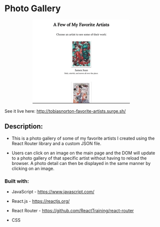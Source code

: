 # Photo Gallery

<p align="center">
  <img src="https://github.com/TobiasNorton/photo-gallery/blob/master/src/FavoriteArtists.gif?raw=true" alt=""/>
</p>

See it live here: http://tobiasnorton-favorite-artists.surge.sh/

## Description:

- This is a photo gallery of some of my favorite artists I created using the React Router library and a custom JSON file.

- Users can click on an image on the main page and the DOM will update to a photo gallery of that specific artist without having to reload the browser. A photo detail can then be displayed in the same manner by clicking on an image.

### Built with:

- JavaScript - https://www.javascript.com/

- React.js - https://reactjs.org/

- React Router - https://github.com/ReactTraining/react-router

- CSS
